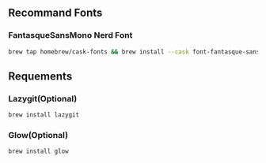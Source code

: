 ## Recommand Fonts

### FantasqueSansMono Nerd Font

```sh
brew tap homebrew/cask-fonts && brew install --cask font-fantasque-sans-mono-nerd-font
```

## Requements

### Lazygit(Optional)

```sh
brew install lazygit
```

### Glow(Optional)

```sh
brew install glow
```
